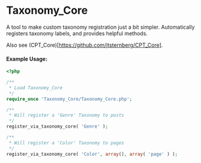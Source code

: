 Taxonomy_Core
=========

A tool to make custom taxonomy registration just a bit simpler. Automatically registers taxonomy labels, and provides helpful methods.

Also see (CPT_Core)[https://github.com/jtsternberg/CPT_Core].

#### Example Usage:
```php
<?php

/**
 * Load Taxonomy_Core
 */
require_once 'Taxonomy_Core/Taxonomy_Core.php';

/**
 * Will register a 'Genre' Taxonomy to posts
 */
register_via_taxonomy_core( 'Genre' );

/**
 * Will register a 'Color' Taxonomy to pages
 */
register_via_taxonomy_core( 'Color', array(), array( 'page' ) );
```
